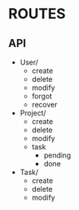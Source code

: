 # ROUTES

## API

-   User/
    -   create
    -   delete
    -   modify
    -   forgot
    -   recover
-   Project/
    -   create
    -   delete
    -   modify
    -   task
        -   pending
        -   done
-   Task/
    -   create
    -   delete
    -   modify

